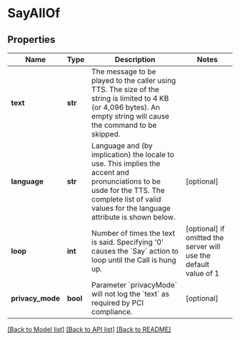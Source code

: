 # SayAllOf

## Properties
Name | Type | Description | Notes
------------ | ------------- | ------------- | -------------
**text** | **str** | The message to be played to the caller using TTS. The size of the string is limited to 4 KB (or 4,096 bytes). An empty string will cause the command to be skipped. | 
**language** | **str** | Language and (by implication) the locale to use. This implies the accent and pronunciations to be usde for the TTS. The complete list of valid values for the language attribute is shown below. | [optional] 
**loop** | **int** | Number of times the text is said. Specifying &#39;0&#39; causes the &#x60;Say&#x60; action to loop until the Call is hung up. | [optional]  if omitted the server will use the default value of 1
**privacy_mode** | **bool** | Parameter &#x60;privacyMode&#x60; will not log the &#x60;text&#x60; as required by PCI compliance. | [optional] 

[[Back to Model list]](../README.md#documentation-for-models) [[Back to API list]](../README.md#documentation-for-api-endpoints) [[Back to README]](../README.md)



